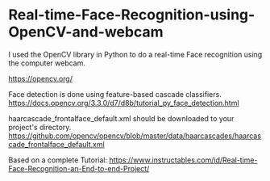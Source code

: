 # Real-time-Face-Recognition-using-OpenCV-and-webcam


I used the OpenCV library in Python to do a real-time Face recognition using the computer webcam.


https://opencv.org/

Face detection is done using feature-based cascade classifiers.
https://docs.opencv.org/3.3.0/d7/d8b/tutorial_py_face_detection.html



haarcascade_frontalface_default.xml should be downloaded to your project's directory.
https://github.com/opencv/opencv/blob/master/data/haarcascades/haarcascade_frontalface_default.xml

Based on a complete Tutorial:
https://www.instructables.com/id/Real-time-Face-Recognition-an-End-to-end-Project/





